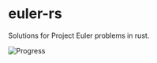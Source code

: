 # euler-rs
Solutions for Project Euler problems in rust.

![Progress](https://projecteuler.net/profile/_fmendez.png)
